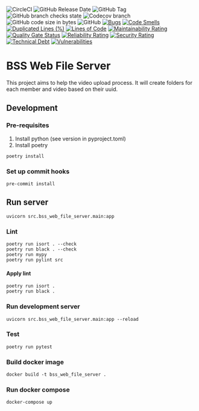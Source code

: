 ![CircleCI](https://img.shields.io/circleci/build/github/BSStudio/bss-web-file-api/main?label=build)
![GitHub Release Date](https://img.shields.io/github/release-date/BSStudio/bss-web-file-api)
![GitHub Tag](https://img.shields.io/github/v/tag/BSStudio/bss-web-file-api)
![GitHub branch checks state](https://img.shields.io/github/checks-status/BSStudio/bss-web-file-api/main)
![Codecov branch](https://img.shields.io/codecov/c/gh/BSStudio/bss-web-file-api/main)
![GitHub code size in bytes](https://img.shields.io/github/languages/code-size/BSStudio/bss-web-file-api)
![GitHub](https://img.shields.io/github/license/BSStudio/bss-web-file-api)
[![Bugs](https://sonarcloud.io/api/project_badges/measure?project=BSStudio_bss-web-file-api&metric=bugs)](https://sonarcloud.io/dashboard?id=BSStudio_bss-web-file-api)
[![Code Smells](https://sonarcloud.io/api/project_badges/measure?project=BSStudio_bss-web-file-api&metric=code_smells)](https://sonarcloud.io/dashboard?id=BSStudio_bss-web-file-api)
[![Duplicated Lines (%)](https://sonarcloud.io/api/project_badges/measure?project=BSStudio_bss-web-file-api&metric=duplicated_lines_density)](https://sonarcloud.io/dashboard?id=BSStudio_bss-web-file-api)
[![Lines of Code](https://sonarcloud.io/api/project_badges/measure?project=BSStudio_bss-web-file-api&metric=ncloc)](https://sonarcloud.io/dashboard?id=BSStudio_bss-web-file-api)
[![Maintainability Rating](https://sonarcloud.io/api/project_badges/measure?project=BSStudio_bss-web-file-api&metric=sqale_rating)](https://sonarcloud.io/dashboard?id=BSStudio_bss-web-file-api)
[![Quality Gate Status](https://sonarcloud.io/api/project_badges/measure?project=BSStudio_bss-web-file-api&metric=alert_status)](https://sonarcloud.io/dashboard?id=BSStudio_bss-web-file-api)
[![Reliability Rating](https://sonarcloud.io/api/project_badges/measure?project=BSStudio_bss-web-file-api&metric=reliability_rating)](https://sonarcloud.io/dashboard?id=BSStudio_bss-web-file-api)
[![Security Rating](https://sonarcloud.io/api/project_badges/measure?project=BSStudio_bss-web-file-api&metric=security_rating)](https://sonarcloud.io/dashboard?id=BSStudio_bss-web-file-api)
[![Technical Debt](https://sonarcloud.io/api/project_badges/measure?project=BSStudio_bss-web-file-api&metric=sqale_index)](https://sonarcloud.io/dashboard?id=BSStudio_bss-web-file-api)
[![Vulnerabilities](https://sonarcloud.io/api/project_badges/measure?project=BSStudio_bss-web-file-api&metric=vulnerabilities)](https://sonarcloud.io/dashboard?id=BSStudio_bss-web-file-api)

# BSS Web File Server

This project aims to help the video upload process.
It will create folders for each member and video
based on their uuid.

## Development

### Pre-requisites

1. Install python (see version in pyproject.toml)
2. Install poetry

```shell
poetry install
```

### Set up commit hooks

```shell
pre-commit install
```

## Run server

```shell
uvicorn src.bss_web_file_server.main:app
```

### Lint

```shell
poetry run isort . --check
poetry run black . --check
poetry run mypy
poetry run pylint src
```

#### Apply lint

```shell
poetry run isort .
poetry run black .
```

### Run development server

```shell
uvicorn src.bss_web_file_server.main:app --reload
```


### Test

```shell
poetry run pytest
```

### Build docker image

```shell
docker build -t bss_web_file_server .
```

### Run docker compose

```shell
docker-compose up
```
